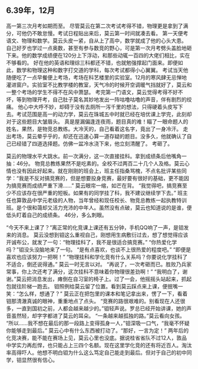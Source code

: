 ## **6.39年，12月**
  高一第三次月考如期而至。
  尽管莫云在第二次考试考得不错，物理更是拿到了满分，可他仍不敢怠慢。考试日程贴出来后，莫云第一时间就凑去看。
  第一天便考语文、物理和数学。莫云头皮一紧，自从上了高中，数学就成了他的心头大患。
  自己好歹也学过一点奥数，甚至有参与数竞的野心，可是第一次月考劈头盖脸地砸下来。他的数学成绩便在120分上下浮动，和那些动辄一百四的大佬们相比，实在不够看的。
  好在他的英语和理综三科都还不错，也就勉强撑起门面来。即便如此，数学和物理这种和数字打交道的学科，每次考试都得小心翼翼。
  考试当天他随便吃了一点早餐便上考场，考场在科艺楼里的实验室。12月的寒风肆无忌惮地灌进窗户。实验室不比教学楼的教室，天气冷的时候开空调暖气挡就好了，莫云和一整个考场的学生不得不在风中萧瑟。
  考完第一门语文，莫云觉得考得不好不坏，等到物理开考，自己肚子莫名其妙地发出一阵咕噜咕噜的声音，伴有剧烈的绞痛。
  他心中大呼不妙，却碍于没有去厕所一泻千里的想法，只得硬着头皮写下去。考试范围是高一的动力学，莫云在珠城五中时就已经在培优课上学完，此刻却对于这些题目大皱眉头。
  真是屋漏偏逢连夜雨，题目真的难！瞄了一眼命题人的姓名，果然，是物竞总教练。大冷天的，自己看着这名字，竟出了一身冷汗。
  走出考场，莫云晕乎乎的，却还在迅速心算一道存疑的题目。没多久，他就确认了自己已经错了四道选择题。仿佛一盆冷水浇下来，他立刻清醒了。
  考砸了。

  莫云的物理水平大跳水。前一次满分，这一次直接挂科。拿到成绩条后他嘴角一抽：46分。
  物竞总教练果然不是吃素的。全校不过两百二十几个人及格。莫云心情也没有因此好起来。就在刚刚的班会上，班主任指桑骂槐，不点名批评某些同学：“我是不反对搞竞赛的，但是想要投身竞赛，最好要有很好的基础，更不能因为搞竞赛而成绩严重下滑……”
  莫云眼帘一缩，如芒在背。
  “我觉得吧，搞竞赛至少不应该存在很严重的短板。如果有的同学挂了科，我不建议继续学下去。”
  班主任也算敦品中学元老级的人物，当年曾经和现任校长、物竞总教练一起执教特训班。是个很和蔼却又活力充沛的中年人。虽然没有点破，莫云也知道说的是谁，便低头盯着自己的成绩条。
  46分，多么刺眼。

  “今天不来上课了？”离正常的化竞课上课还有五分钟，手机QQ响了一声，是钼发来的消息。
  莫云没想到钼这么重视自己，刚想用生病敷衍过去，想了想觉得应该开诚布公，就发了一句：“物理挂科了，我不是很适合搞竞赛。”
  “你热爱化学吗？”钼没头没脑地来了一句。
  “是有点喜欢，也谈不上很热爱的程度吧。”
  “即便是喜欢也应该努力一把啊！”
  “物理挂科和学化竞有什么关系吗？你要说化学挂科了不适合，倒还说得通。”
  莫云一时无言以对。
  “再说了，一次考砸而已。胜败乃兵家常事，你上次还考了满分，这次挂科不意味着你物理很差劲啊！”
  “我明白了，谢谢。”莫云把消息发出，瘫倒在自习室的椅子上。过了一会，他摇摇头站起来，抓起包就往阶梯一跑去。
  钼照例给莫云留了位置。看到莫云踩点来上课，便抿嘴一笑：“怎么样，想通了？”
  莫云正在把包里的课本和笔记拿出来，愣了一下，看着钼那清澈真诚的眼神，重重地点了点头。
  “竞赛的路很艰难的。别看现在人还很多，一直到国初之前，人都会越来越少的。”钼轻声说。罗总已经开始讲课，她的声音虽然轻，却字字都进了莫云的耳朵。
  “一条越来越孤独的路。”莫云看向女孩。
  “所以……我不想在最后的那一段路上变得孤身一人，”钼深吸一口气，“我毫不怀疑你能够走到最后。”
  莫云心中有什么东西被打动了。“那好，一言为定！”
  两年后的化竞决赛，能不能在赛场上见，莫云心里也没底。据说桂省省队不过12人，敦品中学实力再彪悍，也只能占上三四个名额。现在这里学化竞的还有将近百人。淘汰率高得吓人。他想不明白钼为什么这么笃定自己能走到最后。但对于自己的初中同学，钼显然很有信心。
